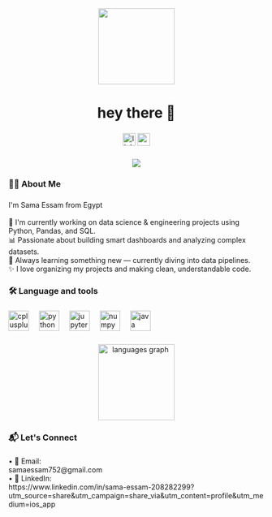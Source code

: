<div align="center">
  <img height="150" src="https://media.giphy.com/media/M9gbBd9nbDrOTu1Mqx/giphy.gif"  />
</div>

###

<h1 align="center">hey there 👋</h1>

###

<div align="center">
  <img src="https://img.shields.io/static/v1?message=LinkedIn&logo=linkedin&label=&color=0077B5&logoColor=white&labelColor=&style=for-the-badge" height="25" alt="linkedin logo"  />
  <img src="https://img.shields.io/static/v1?message=Gmail&logo=gmail&label=&color=D14836&logoColor=white&labelColor=&style=for-the-badge" height="25" alt="gmail logo"  />
</div>

###

<div align="center">
  <img src="https://visitor-badge.laobi.icu/badge?page_id=Sama237-hub.Sama237-hub&"  />
</div>

###

<h3 align="left">👩‍💻  About Me</h3>

###

<p align="left">I'm Sama Essam from Egypt<br><br>🔭 I'm currently working on data science & engineering projects using Python, Pandas, and SQL.<br>📊 Passionate about building smart dashboards and analyzing complex datasets.<br>🧠 Always learning something new — currently diving into data pipelines.<br>✨ I love organizing my projects and making clean, understandable code.</p>

###

<h3 align="left">🛠 Language and tools</h3>

###

<div align="left">
  <img src="https://cdn.jsdelivr.net/gh/devicons/devicon/icons/cplusplus/cplusplus-original.svg" height="40" alt="cplusplus logo"  />
  <img width="12" />
  <img src="https://cdn.jsdelivr.net/gh/devicons/devicon/icons/python/python-original.svg" height="40" alt="python logo"  />
  <img width="12" />
  <img src="https://cdn.jsdelivr.net/gh/devicons/devicon/icons/jupyter/jupyter-original.svg" height="40" alt="jupyter logo"  />
  <img width="12" />
  <img src="https://cdn.jsdelivr.net/gh/devicons/devicon/icons/numpy/numpy-original.svg" height="40" alt="numpy logo"  />
  <img width="12" />
  <img src="https://cdn.jsdelivr.net/gh/devicons/devicon/icons/java/java-original.svg" height="40" alt="java logo"  />
</div>

###
<div align="center">
  <img src="https://github-readme-stats.vercel.app/api/top-langs?username=Sama237-hub&locale=en&hide_title=false&layout=compact&card_width=320&langs_count=5&theme=dracula&hide_border=false" height="150" alt="languages graph"  />
</div>

<h3 align="left">📬 Let's Connect</h3>

###

<p align="left">•	📧 Email: <br>samaessam752@gmail.com<br>	•	💼 LinkedIn:<br>https://www.linkedin.com/in/sama-essam-208282299?utm_source=share&utm_campaign=share_via&utm_content=profile&utm_medium=ios_app</p>

###
